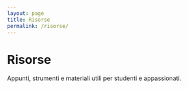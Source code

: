 ```yaml
---
layout: page
title: Risorse
permalink: /risorse/
---
```


# Risorse

Appunti, strumenti e materiali utili per studenti e appassionati.
